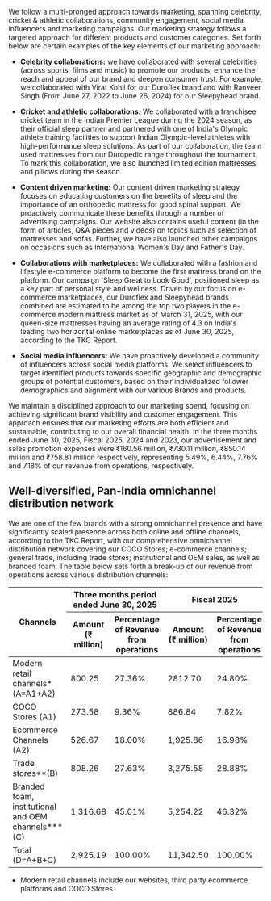 We follow a multi-pronged approach towards marketing, spanning celebrity, cricket & athletic collaborations, community engagement, social media influencers and marketing campaigns. Our marketing strategy follows a targeted approach for different products and customer categories. Set forth below are certain examples of the key elements of our marketing approach:

*   **Celebrity collaborations:** we have collaborated with several celebrities (across sports, films and music) to promote our products, enhance the reach and appeal of our brand and deepen consumer trust. For example, we collaborated with Virat Kohli for our Duroflex brand and with Ranveer Singh (From June 27, 2022 to June 26, 2024) for our Sleepyhead brand.

*   **Cricket and athletic collaborations:** We collaborated with a franchisee cricket team in the Indian Premier League during the 2024 season, as their official sleep partner and partnered with one of India's Olympic athlete training facilities to support Indian Olympic-level athletes with high-performance sleep solutions. As part of our collaboration, the team used mattresses from our Duropedic range throughout the tournament. To mark this collaboration, we also launched limited edition mattresses and pillows during the season.

*   **Content driven marketing:** Our content driven marketing strategy focuses on educating customers on the benefits of sleep and the importance of an orthopedic mattress for good spinal support. We proactively communicate these benefits through a number of advertising campaigns. Our website also contains useful content (in the form of articles, Q&A pieces and videos) on topics such as selection of mattresses and sofas. Further, we have also launched other campaigns on occasions such as International Women's Day and Father's Day.

*   **Collaborations with marketplaces:** We collaborated with a fashion and lifestyle e-commerce platform to become the first mattress brand on the platform. Our campaign 'Sleep Great to Look Good', positioned sleep as a key part of personal style and wellness. Driven by our focus on e-commerce marketplaces, our Duroflex and Sleepyhead brands combined are estimated to be among the top two players in the e-commerce modern mattress market as of March 31, 2025, with our queen-size mattresses having an average rating of 4.3 on India's leading two horizontal online marketplaces as of June 30, 2025, according to the TKC Report.

*   **Social media influencers:** We have proactively developed a community of influencers across social media platforms. We select influencers to target identified products towards specific geographic and demographic groups of potential customers, based on their individualized follower demographics and alignment with our various Brands and products.

We maintain a disciplined approach to our marketing spend, focusing on achieving significant brand visibility and customer engagement. This approach ensures that our marketing efforts are both efficient and sustainable, contributing to our overall financial health. In the three months ended June 30, 2025, Fiscal 2025, 2024 and 2023, our advertisement and sales promotion expenses were ₹160.56 million, ₹730.11 million, ₹850.14 million and ₹758.81 million respectively, representing 5.49%, 6.44%, 7.76% and 7.18% of our revenue from operations, respectively.

## Well-diversified, Pan-India omnichannel distribution network

We are one of the few brands with a strong omnichannel presence and have significantly scaled presence across both online and offline channels, according to the TKC Report, with our comprehensive omnichannel distribution network covering our COCO Stores; e-commerce channels; general trade, including trade stores; institutional and OEM sales, as well as branded foam. The table below sets forth a break-up of our revenue from operations across various distribution channels:

<table><thead><tr><th rowspan="2">Channels</th><th colspan="2">Three months period ended June 30, 2025</th><th colspan="2">Fiscal 2025</th><th colspan="2">Fiscal 2024</th><th colspan="2">Fiscal 2023</th></tr><tr><th>Amount (₹ million)</th><th>Percentage of Revenue from operations</th><th>Amount (₹ million)</th><th>Percentage of Revenue from operations</th><th>Amount (₹ million)</th><th>Percentage of Revenue from operations</th><th>Amount (₹ million)</th><th>Percentage of Revenue from operations</th></tr></thead><tbody><tr><td>Modern retail channels* (A=A1+A2)</td><td>800.25</td><td>27.36%</td><td>2812.70</td><td>24.80%</td><td>3267.18</td><td>29.83%</td><td>2,988.90</td><td>28.26%</td></tr><tr><td>COCO Stores (A1)</td><td>273.58</td><td>9.36%</td><td>886.84</td><td>7.82%</td><td>727.56</td><td>6.64%</td><td>576.96</td><td>5.45%</td></tr><tr><td>Ecommerce Channels (A2)</td><td>526.67</td><td>18.00%</td><td>1,925.86</td><td>16.98%</td><td>2,539.62</td><td>23.19%</td><td>2,411.94</td><td>22.81%</td></tr><tr><td>Trade stores**(B)</td><td>808.26</td><td>27.63%</td><td>3,275.58</td><td>28.88%</td><td>3,095.70</td><td>28.26%</td><td>3,401.45</td><td>32.17%</td></tr><tr><td>Branded foam, institutional and OEM channels*** (C)</td><td>1,316.68</td><td>45.01%</td><td>5,254.22</td><td>46.32%</td><td>4,590.08</td><td>41.91%</td><td>4,184.52</td><td>39.57%</td></tr><tr><td>Total (D=A+B+C)</td><td>2,925.19</td><td>100.00%</td><td>11,342.50</td><td>100.00%</td><td>10,952.96</td><td>100.00%</td><td>10,574.87</td><td>100.00%</td></tr></tbody></table>

* Modern retail channels include our websites, third party ecommerce platforms and COCO Stores.